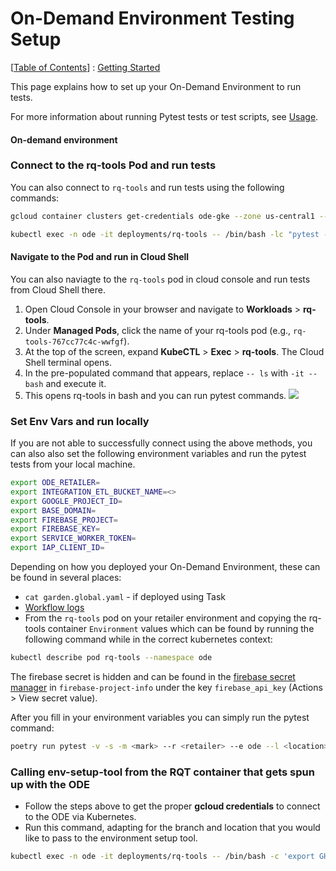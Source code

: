 On-Demand Environment Testing Setup
==
[[Table of Contents](../../README.md#table-of-contents)] : [Getting Started](/docs/getting-started/00-getting-started.md)

This page explains how to set up your On-Demand Environment to run tests.

For more information about running Pytest tests or test scripts, see [Usage](/docs/usage/00-Usage.md).

#### **On-demand environment**

### Connect to the rq-tools Pod and run tests

You can also connect to `rq-tools` and run tests using the following commands: 
```sh
gcloud container clusters get-credentials ode-gke --zone us-central1 --project <YOUR RETAILER ODE PROJECT>

kubectl exec -n ode -it deployments/rq-tools -- /bin/bash -lc "pytest -s -m <mark> --r <retailer> --e ode --l <mfc-id>"
```

#### Navigate to the Pod and run in Cloud Shell

You can also naviagte to the `rq-tools` pod in cloud console and run tests from Cloud Shell there.

1. Open Cloud Console in your browser and navigate to **Workloads** > **rq-tools**.
2. Under **Managed Pods**, click the name of your rq-tools pod (e.g., `rq-tools-767cc77c4c-wwfgf`).
3. At the top of the screen, expand **KubeCTL** > **Exec** > **rq-tools**. The Cloud Shell terminal opens. 
4. In the pre-populated command that appears, replace `-- ls` with `-it -- bash` and execute it. 
5. This opens rq-tools in bash and you can run pytest commands. 
    <img src="/docs/images/cloudshell.png" height=auto max-width=auto>


### Set Env Vars and run locally

If you are not able to successfully connect using the above methods, you can also also set the following environment variables and run the pytest tests from your local machine. 
```sh
export ODE_RETAILER=
export INTEGRATION_ETL_BUCKET_NAME=<>
export GOOGLE_PROJECT_ID=
export BASE_DOMAIN=
export FIREBASE_PROJECT=
export FIREBASE_KEY=
export SERVICE_WORKER_TOKEN=
export IAP_CLIENT_ID=
```
Depending on how you deployed your On-Demand Environment, these can be found in several places:   
- ```cat garden.global.yaml``` - if deployed using Task
- [Workflow logs](https://github.com/takeoff-com/release-train-management/actions/workflows/deploy-to-ode.yaml)
- From the `rq-tools` pod on your retailer environment and copying the rq-tools container `Environment` values which can be found by running the following command while in the correct kubernetes context:
```sh
kubectl describe pod rq-tools --namespace ode
```

The firebase secret is hidden and can be found in the [firebase secret manager](https://console.cloud.google.com/security/secret-manager/secret/firebase_project_info_on-demand/versions?project=prj-on-demand-fb-15c0) in `firebase-project-info` under the key `firebase_api_key` (Actions > View secret value).

After you fill in your environment variables you can simply run the pytest command:
```sh
poetry run pytest -v -s -m <mark> --r <retailer> --e ode --l <location>
```

### Calling env-setup-tool from the RQT container that gets spun up with the ODE

* Follow the steps above to get the proper **gcloud credentials** to connect to the ODE via Kubernetes.
* Run this command, adapting for the branch and location that you would like to pass to the environment setup tool.

```sh
kubectl exec -n ode -it deployments/rq-tools -- /bin/bash -c 'export GH_PAT='$(gh auth token)'; python -m env_setup_tool.src.env_setup --location 0068 --branch demo apply-configs'
```
